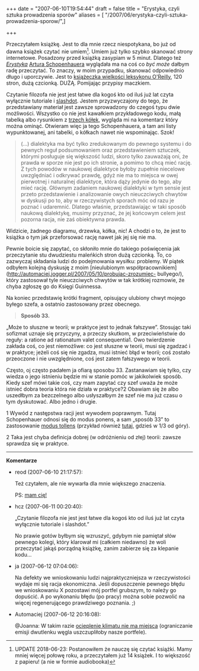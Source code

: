 +++
date = "2007-06-10T19:54:44"
draft = false
title = "Erystyka, czyli sztuka prowadzenia sporów"
aliases = [ "/2007/06/erystyka-czyli-sztuka-prowadzenia-sporow/",]

+++

Przeczytałem książkę. Jest to dla mnie rzecz niespotykana, bo już od dawna
książek czytać nie umiem[^1]. Umiem już tylko szybko skanować strony internetowe.
Posadzony przed książką zasypiam w 5 minut. Dlatego też
[_Erystyka_](http://pl.wikipedia.org/wiki/Erystyka) [Artura
Schopenhauera](http://pl.wikipedia.org/wiki/Arthur_Schopenhauer) wyglądała ma na
coś co _być może_ dałbym radę przeczytać. To znaczy, w moim przypadku, skanować
odpowiednio długo i uporczywie. Jest to [książeczka wielkości leksykonu
O'Reilly](http://www.merlin.com.pl/frontend/browse/product/1,122752.html), 120
stron, dużą czcionką. DUŻĄ. Pomijając przypisy maczkiem.

Czytanie filozofa nie jest jest łatwe dla kogoś kto od iluś już lat czyta
wyłącznie tutoriale i [slashdot](http://slashdot.org/). Jestem przyzwyczajony
do tego, że przedstawiany materiał jest zawsze sprowadzony do czegoś typu dwie
możliwości. Wszystko co nie jest kawałkiem przykładowego kodu, małą tabelką
albo rysunkiem z [trzech kółek](http://en.wikipedia.org/wiki/Venn_diagram),
wygląda mi na komentarz który można ominąć. Otwieram więc ja tego
Schopenhauera, a tam ani listy wypunktowanej, ani tabelki, o kółkach nawet nie
wspominając. Szok!

> (...) dialektyka ma być tylko zredukowanym do pewnego systemu i do pewnych
reguł podsumowaniem oraz przedstawieniem sztuczek, którymi posługuje się
większość ludzi, skoro tylko zauważają oni, że prawda w sporze nie jest po ich
stronie, a pomimo to chcą mieć rację. Z tych powodów w naukowej dialektyce
byłoby zupełnie niecelowe uwzględniać i odkrywać prawdę, gdyż nie ma to
miejsca w owej pierwotnej i naturalnej dialektyce, która dąży jedynie do tego,
aby mieć rację. Głównym zadaniem naukowej dialektyki w tym sensie jest przeto
przedstawienie i analizowanie owych nieuczciwych chwytów w dyskusji po to, aby
w rzeczywistych sporach móc od razu je poznać i udaremnić. Dlatego właśnie,
przedstawiając w taki sposób naukową dialektykę, musimy przyznać, że jej
końcowym celem jest pozorna racja, nie zaś obiektywna prawda.

Widzicie, żadnego diagramu, drzewka, kółka, nic! A chodzi o to, że jest to
książka o tym jak przeforsować rację nawet jak jej się nie ma.

Pewnie boicie się zapytać, co skłoniło mnie do takiego poświęcenia jak
przeczytanie stu dwudziestu maleńkich stron dużą czcionką. To, co zazwyczaj
składania ludzi do podejmowania wysiłku: problemy. W piątek odbyłem kolejną
dyskusję z moim [nieulubionym
współpracownikiem](http://automaciej.jogger.pl/2007/05/10/probujac-zrozumiec-
bullyego/), który zastosował tyle nieuczciwych chwytów w tak krótkiej
rozmowie, że chyba zgłoszę go do Księgi Guinnessa.

Na koniec przedstawię krótki fragment, opisujący ulubiony chwyt mojego byłego
szefa, a ostatnio zastosowany przez obecnego.

> **Sposób 33.**  
  
„Może to słuszne w teorii; w praktyce jest to jednak fałszywe”. Stosując taki
sofizmat uznaje się przyczyny, a przeczy skutkom, w przeciwieństwie do reguły:
a ratione ad rationatum valet consequentia1. Owo twierdzenie zakłada coś, co
jest niemożliwe: co jest słuszne w teorii, musi się zgadzać i w praktyce;
jeżeli coś się nie zgadza, musi istnieć błąd w teorii; coś zostało przeoczone
i nie uwzględnione, coś jest zatem fałszywego w teorii.

Często, oj często padałem ja ofiarą sposobu 33. Zastanawiam się tylko, czy
wiedza o jego istnieniu będzie mi w stanie pomóc w jakikolwiek sposób. Kiedy
szef mówi takie coś, czy mam zapytać czy szef uważa że może istnieć dobra
teoria która nie działa w praktyce?2 Obawiam się że albo uszedłbym za
bezczelnego albo usłyszałbym że szef nie ma już czasu o tym dyskutować. Albo
jedno i drugie.

1 Wywód z następstwa racji jest wywodem poprawnym. Tutaj Schopenhauer odnosi
się do modus ponens, a sam „sposób 33” to zastosowanie [modus
tollens](http://pl.wikipedia.org/wiki/Modus_tollendo_tollens) (przykład
również [tutaj](http://hcz.jogger.pl/2007/05/31/agnostycyzm/), gdzieś w 1/3 od
góry).

2 Taka jest chyba definicja dobrej (w odróżnieniu od złej) teorii: zawsze
sprawdza się w praktyce.

[^1]: UPDATE 2018-06-23: Postanowiłem że nauczę się czytać książki. Mamy mniej
      więcej połowę roku, a przeczytałem już 14 książek. I to większość
      z papieru! (a nie w formie audiobooka)

----
**Komentarze**

* reod (2007-06-10 21:17:57): <p>Też czytałem, ale nie wywarła dla mnie
  większego znaczenia. </p>  <p>PS: <a
  href="http://cytaty.jogger.pl/2007/06/10/253/" rel="nofollow" >mam
  cię!</a></p>
* hcz (2007-06-11 00:20:40): <p>&#8222;Czytanie filozofa nie jest jest łatwe dla
  kogoś kto od iluś już lat czyta wyłącznie tutoriale i slashdot.&#8221; </p>
  <p>No prawie gotów byłbym się wzruszyć, gdybym nie pamiętał słów pewnego
  kolegi, który klarował mi (całkiem niedawno) że woli przeczytać jakąś porządną
  książkę, zanim zabierze się za klepanie kodu&#8230;</p>
* ja (2007-06-12 07:04:06): <p>Na defekty we wnioskowaniu ludzi
  najpraktyczniejsza w rzeczywistości wydaje mi się racja ekonomiczna. Jeśli
  dopuszczenie pewnego błędu we wnioskowaniu X pozostawi mój portfel grubszym,
  to należy go dopuścić. A po wykonaniu błędu (po pracy) można sobie pozwolić na
  więcej regenerującego prawdziwego poznania. ;)</p>
* Automaciej (2007-06-12 20:16:08): <p>@Joanna: W takim razie <a
  href="http://angryaussie.wordpress.com/2007/05/30/the-real-inconvenient-truth-
  is-that-global-warming-deniers-are-liars/" rel="nofollow" >ocieplenie klimatu
  nie ma miejsca</a> (ograniczanie emisji dwutlenku węgla uszczupliłoby nasze
  portfele).</p>
